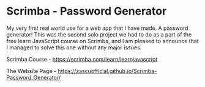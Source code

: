 # Scrimba - Password Generator

My very first real world use for a web app that I have made. A password generator! This was the second solo project we had to do as a part of the free learn JavaScript course on Scrimba, and I am pleased to announce that I managed to solve this one without any major issues.

Scrimba Course - https://scrimba.com/learn/learnjavascript

The Website Page - https://zascuofficial.github.io/Scrimba-Password_Generator/
